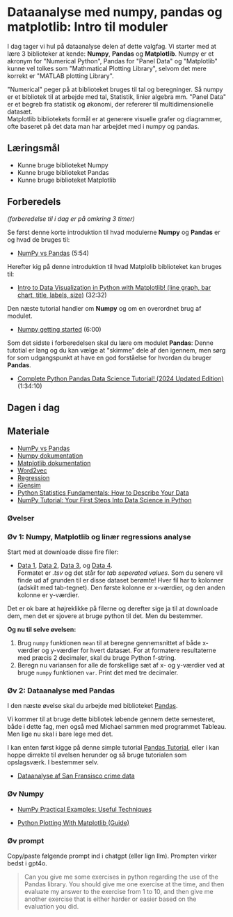 # Dataanalyse med numpy, pandas og matplotlib: Intro til moduler
I dag tager vi hul på dataanalyse delen af dette valgfag. Vi starter med at lære 3 biblioteker at kende: **Numpy**, **Pandas** og **Matplotlib**. Numpy er et akronym for "Numerical Python", Pandas for "Panel Data" og "Matplotlib" kunne vel tolkes som "Mathmatical Plotting Library", selvom det mere korrekt er "MATLAB plotting Library".

"Numerical" peger på at biblioteket bruges til tal og beregninger. Så numpy er et bibliotek til at arbejde med tal, Statistik, linier algebra mm. "Panel Data" er et begreb fra statistik og økonomi, der refererer til multidimensionelle datasæt.    
Matplotlib bibliotekets formål er at generere visuelle grafer og diagrammer, ofte baseret på det data man har arbejdet med i numpy og pandas.

## Læringsmål
* Kunne bruge biblioteket Numpy
* Kunne bruge biblioteket Pandas
* Kunne bruge biblioteket Matplotlib

## Forberedels
_(forberedelse til i dag er på omkring 3 timer)_    

Se først denne korte introduktion til hvad modulerne **Numpy** og **Pandas** er og hvad de bruges til:

* [NumPy vs Pandas](https://www.youtube.com/watch?v=KHoEbRH46Zk) (5:54)

Herefter kig på denne introduktion til hvad Matplolib biblioteket kan bruges til:
* [Intro to Data Visualization in Python with Matplotlib! (line graph, bar chart, title, labels, size)](https://www.youtube.com/watch?v=DAQNHzOcO5A) (32:32)

Den næste tutorial handler om **Numpy** og om en overordnet brug af modulet.

* [Numpy getting started]() (6:00)

<!-- 
* [Complete Python NumPy Tutorial (Creating Arrays, Indexing, Math, Statistics, Reshaping)](https://www.youtube.com/watch?v=GB9ByFAIAH4) (58:40)
--> 
<!--
Herefter skal du træne brugen af numpy vha. af følgende prompt.

> PROMPT: "I would like to have some exercises in python covering the Numpy library. Each exercise should include one of the following topics: Creating a numpy array,. All exercises should make a relation between the for loop approch vs the comprehesion approach. You should give me one exercise at the time, and then evaluate my answer and grade it with a grade from 1 to 10. Then give me another exercise that is either harder or easier based on the evaluation and grade you gave me."
-->

Som det sidste i forberedelsen skal du lære om modulet **Pandas**:
Denne tutotial er lang og du kan vælge at "skimme" dele af den igennem, men sørg for som udgangspunkt at have en god forståelse for hvordan du bruger **Pandas**.

* [Complete Python Pandas Data Science Tutorial! (2024 Updated Edition)](https://www.youtube.com/watch?v=2uvysYbKdjM) (1:34:10)


## Dagen i dag

## Materiale
* [NumPy vs Pandas](https://www.youtube.com/watch?v=KHoEbRH46Zk)
* [Numpy dokumentation](https://numpy.org/doc/stable/user/absolute_beginners.html)
* [Matplotlib dokumentation](https://matplotlib.org/stable/)
* [Word2vec](https://en.wikipedia.org/wiki/Word2vec)
* [Regression](https://www.webmatematik.dk/lektioner/matematik-b/regression)
* [iGensim](https://radimrehurek.com/gensim/)
* [Python Statistics Fundamentals: How to Describe Your Data](https://realpython.com/python-statistics/)
* [NumPy Tutorial: Your First Steps Into Data Science in Python](https://realpython.com/numpy-tutorial/#hello-numpy-curving-test-grades-tutorial)

### Øvelser
### Øv 1: Numpy, Matplotlib og linær regressions analyse
Start med at downloade disse fire filer:
* [Data 1](../assests/data1.tsv), [Data 2](../assests/data2.tsv), [Data 3](../assests/data3.tsv), og [Data 4](../assests/data4.tsv).    
Formatet er _.tsv_ og det står for _tab seperated values_. Som du senere vil finde ud af grunden til er disse dataset berømte! Hver fil har to kolonner (adskilt med tab-tegnet). Den første kolonne er x-værdier, og den anden kolonne er y-værdier.    

Det er ok bare at højreklikke på filerne og derefter sige ja til at downloade dem, men det er sjovere at bruge python til det. Men du bestemmer.     

**Og nu til selve øvelsen:**    

1. Brug `numpy` funktionen `mean` til at beregne gennemsnittet af både x-værdier og y-værdier for hvert datasæt. For at formatere resultaterne med præcis 2 decimaler, skal du bruge Python f-string.
2. Beregn nu variansen for alle de forskellige sæt af x- og y-værdier ved at bruge `numpy` funktionen `var`. Print det med tre decimaler.

### Øv 2: Dataanalyse med Pandas

I den næste øvelse skal du arbejde med biblioteket [Pandas](https://www.w3schools.com/python/pandas/default.asp). 

Vi kommer til at bruge dette bibliotek løbende gennem dette semesteret, både i dette fag,  men også med Michael sammen med programmet Tableau. Men lige nu skal i bare lege med det. 

I kan enten først kigge på denne simple tutorial [Pandas Tutorial](https://www.w3schools.com/python/pandas/default.asp), eller i kan  hoppe dirrekte til øvelsen herunder og så bruge tutorialen som opslagsværk. I bestemmer selv.

* [Dataanalyse af San Fransisco crime data](https://github.com/ITAKEA/kode_fra_undervisning_e24/tree/master/python3/Pandas_SF_Crime/exercise_pandas_sf.ipynb)


### Øv Numpy

* [NumPy Practical Examples: Useful Techniques](https://realpython.com/numpy-example/#numpy-example-4-writing-your-own-vectorized-functions)

* [Python Plotting With Matplotlib (Guide)
](https://realpython.com/python-matplotlib-guide/)

### Øv prompt
Copy/paste følgende prompt ind i chatgpt (eller lign llm). Prompten virker bedst i gpt4o.

> Can you give me some exercises in python regarding the use of the Pandas library. 
You should give me one exercise at the time, and then evaluate my answer to the exercise from 1 to 10,
and then give me another exercise that is either harder or easier based on the evaluation you did.